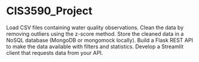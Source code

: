 # CIS3590_Project
Load CSV files containing water quality observations.  Clean the data by removing outliers using the z-score method.  Store the cleaned data in a NoSQL database (MongoDB or mongomock locally).  Build a Flask REST API to make the data available with filters and statistics.  Develop a Streamlit client that requests data from your API.
